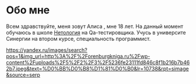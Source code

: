 # Обо мне

Всем здравствуйте, меня зовут Алиса , мне 18 лет. На данный момент обучаюсь в школе [Нетология](https://netology.ru/?utm_source=yandex&utm_medium=cpc&utm_campaign=brand_all_ou_ya_retarget_abtest_rassrochka&utm_content=12021046853&utm_term=netology&_openstat=ZGlyZWN0LnlhbmRleC5ydTs1ODI4Mzk5MjsxMjAyMTA0Njg1Mzt5YW5kZXgucnU6cHJlbWl1bQ&yclid=1279318894536294399) на Qa-тестировщика. Учусь в университе Синергии на втором курсе, специальность программист.

https://yandex.ru/images/search?pos=1&img_url=http%3A%2F%2Forenburgkniga.ru%2Fwp-content%2Fuploads%2F5%2F2%2F3%2F5236fe23111fd846c8f1b216b7b462b7.jpeg&text=%D0%BB%D0%B8%D1%81%D0%B0&lr=10738&rpt=simage&source=serp